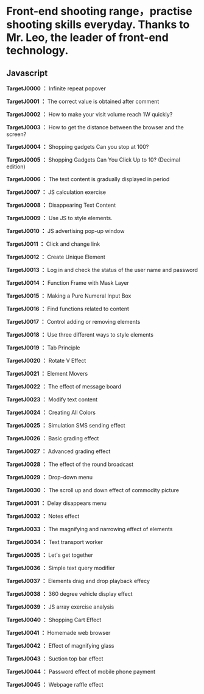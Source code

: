 # Front-end shooting range，practise shooting skills everyday. Thanks to Mr. Leo, the leader of front-end technology.

## Javascript

**TargetJ0000 ：** Infinite repeat popover

**TargetJ0001 ：** The correct value is obtained after comment

**TargetJ0002 ：** How to make your visit volume reach 1W quickly? 

**TargetJ0003 ：** How to get the distance between the browser and the screen?

**TargetJ0004 ：** Shopping gadgets Can you stop at 100? 

**TargetJ0005 ：** Shopping Gadgets Can You Click Up to 10? (Decimal edition) 

**TargetJ0006 ：** The text content is gradually displayed in period 

**TargetJ0007 ：** JS calculation exercise

**TargetJ0008 ：** Disappearing Text Content 

**TargetJ0009 ：** Use JS to style elements. 

**TargetJ0010 ：** JS advertising pop-up window 

**TargetJ0011 ：** Click and change link

**TargetJ0012 ：** Create Unique Element

**TargetJ0013 ：** Log in and check the status of the user name and password

**TargetJ0014 ：** Function Frame with Mask Layer

**TargetJ0015 ：** Making a Pure Numeral Input Box

**TargetJ0016 ：** Find functions related to content

**TargetJ0017 ：** Control adding or removing elements

**TargetJ0018 ：** Use three different ways to style elements

**TargetJ0019 ：** Tab Principle

**TargetJ0020 ：** Rotate V Effect

**TargetJ0021 ：** Element Movers

**TargetJ0022 ：** The effect of message board

**TargetJ0023 ：** Modify text content

**TargetJ0024 ：** Creating All Colors

**TargetJ0025 ：** Simulation SMS sending effect

**TargetJ0026 ：** Basic grading effect

**TargetJ0027 ：** Advanced grading effect

**TargetJ0028 ：** The effect of the round broadcast

**TargetJ0029 ：** Drop-down menu

**TargetJ0030 ：** The scroll up and down effect of commodity picture

**TargetJ0031 ：** Delay disappears menu

**TargetJ0032 ：** Notes effect

**TargetJ0033 ：** The magnifying and narrowing effect of elements

**TargetJ0034 ：** Text transport worker

**TargetJ0035 ：** Let's get together

**TargetJ0036 ：** Simple text query modifier

**TargetJ0037 ：** Elements drag and drop playback effecy

**TargetJ0038 ：** 360 degree vehicle display effect

**TargetJ0039 ：** JS array exercise analysis

**TargetJ0040 ：** Shopping Cart Effect

**TargetJ0041 ：** Homemade web browser

**TargetJ0042 ：** Effect of magnifying glass

**TargetJ0043 ：** Suction top bar effect

**TargetJ0044 ：** Password effect of mobile phone payment

**TargetJ0045 ：** Webpage raffle effect